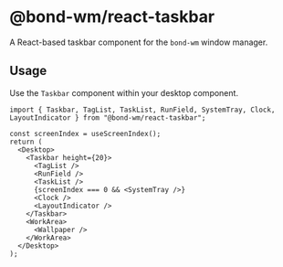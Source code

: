# @bond-wm/react-taskbar

A React-based taskbar component for the `bond-wm` window manager.

## Usage

Use the `Taskbar` component within your desktop component.

```tsx
import { Taskbar, TagList, TaskList, RunField, SystemTray, Clock, LayoutIndicator } from "@bond-wm/react-taskbar";

const screenIndex = useScreenIndex();
return (
  <Desktop>
    <Taskbar height={20}>
      <TagList />
      <RunField />
      <TaskList />
      {screenIndex === 0 && <SystemTray />}
      <Clock />
      <LayoutIndicator />
    </Taskbar>
    <WorkArea>
      <Wallpaper />
    </WorkArea>
  </Desktop>
);
```

